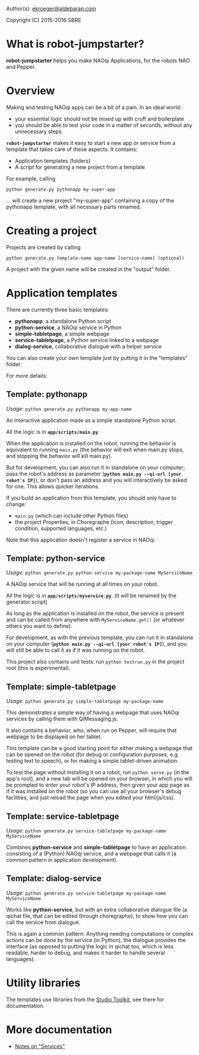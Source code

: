 Author(s): <ekroeger@aldebaran.com>

Copyright (C) 2015-2016 SBRE


What is robot-jumpstarter?
========

**robot-jumpstarter** helps you make NAOqi Applications, for the robots NAO and Pepper.

Overview
========

Making and testing NAOqi apps can be a bit of a pain. In an ideal world:

* your essential logic should not be mixed up with cruft and boilerplate
* you should be able to test your code in a matter of seconds, without any unnecessary steps

**`robot-jumpstarter`** makes it easy to start a new app or service from a template that takes care of these aspects. It contains:

* Application templates (folders)
* A script for generating a new project from a template

For example, calling 

`python generate.py pythonapp my-super-app`

... will create a new project "my-super-app" containing a copy of the pythonapp template, with all necessary parts renamed.


Creating a project
========

Projects are created by calling

`python generate.py template-name app-name [service-name] (optional)`

A project with the given name will be created in the "output" folder.


Application templates
========

There are currently three basic templates:

* **pythonapp**, a standalone Python script
* **python-service**, a NAOqi service in Python
* **simple-tabletpage**, a simple webpage
* **service-tabletpage**, a Python service linked to a webpage
* **dialog-service**, collaborative dialogue with a helper service

You can also create your own template just by putting it in the "templates" folder.

For more details:

Template: pythonapp
--------

*Usage:* `python generate.py pythonapp my-app-name`

An interactive application made as a simple standalone Python script.

All the logic is in **`app/scripts/main.py`**.

When the application is installed on the robot, running the behavior is equivalent to running `main.py` (the behavior will exit when main.py stops, and stopping the behavior will kill main.py).

But for development, you can also run it in standalone on your computer;  pass the robot's address as parameter (**`python main.py --qi-url [your robot's IP]`**), or don't pass an address and you will interactively be asked for one. This allows quicker iterations.

If you build an application from this template, you should only have to change:

* `main.py` (which can include other Python files)
* the project Properties, in Choregraphe (icon, description, trigger condition, supported languages, etc.)

Note that this application doesn't register a service in NAOqi.

Template: python-service
--------

*Usage:* `python generate.py python-service my-package-name MyServiceName`

A NAOqi service that will be running at all times on your robot. 

All the logic is in **`app/scripts/myservice.py`**. (it will be renamed by the generator script)

As long as the application is installed on the robot, the service is present and can be called from anywhere with `MyServiceName.get()` (or whatever others you want to define).

For development, as with the previous template, you can run it in standalone on your computer  (**`python main.py --qi-url [your robot's IP]`**), and you will still be able to call it as if it was running on the robot.

This project also contains unit tests: run `python testrun.py` in the project root (this is experimental).

Template: simple-tabletpage
--------

*Usage:* `python generate.py simple-tabletpage my-package-name`

This demonstrates a simple way of having a webpage that uses NAOqi services by calling them with QiMessaging.js.

It also contains a behavior, who, when run on Pepper, will require that webpage to be displayed on her tablet.

This template can be a good starting point for either making a webpage that can be opened on the robot (for debug or configuration purposes, e.g. testing text to speech), or for making a simple tablet-driven animation.

To test the page without installing it on a robot, run `python serve.py` (in the app's root), and a new tab will be opened on your browser, in which you will be prompted to enter your robot's IP address, then given your app page as if it was installed on the robot (so you can use all your browser's debug facilities, and just reload the page when you edited your html/js/css).


Template: service-tabletpage
--------

*Usage:* `python generate.py service-tabletpage my-package-name MyServiceName`

Combines **python-service** and **simple-tabletpage**  to have an application consisting of a (Python) NAOqi service, and a webpage that calls it (a common pattern in application development).


Template: dialog-service
--------

*Usage:* `python generate.py service-tabletpage my-package-name MyServiceName`

Works like **python-service**, but with an extra collaborative dialogue file (a qichat file, that can be edited through choregraphe), to show how you can call the service from dialogue.

This is again a common pattern: Anything needing computations or complex actions can be done by the service (in Python), the dialogue provides the interface (as opposed to putting the logic in qichat too, which is less readable, harder to debug, and makes it harder to handle several languages).

Utility libraries
========

The templates use libraries from the [Studio Toolkit](https://github.com/pepperhacking/studiotoolkit/), see there for documentation.

More documentation
========

 * [Notes on "Services"](/doc/services)

